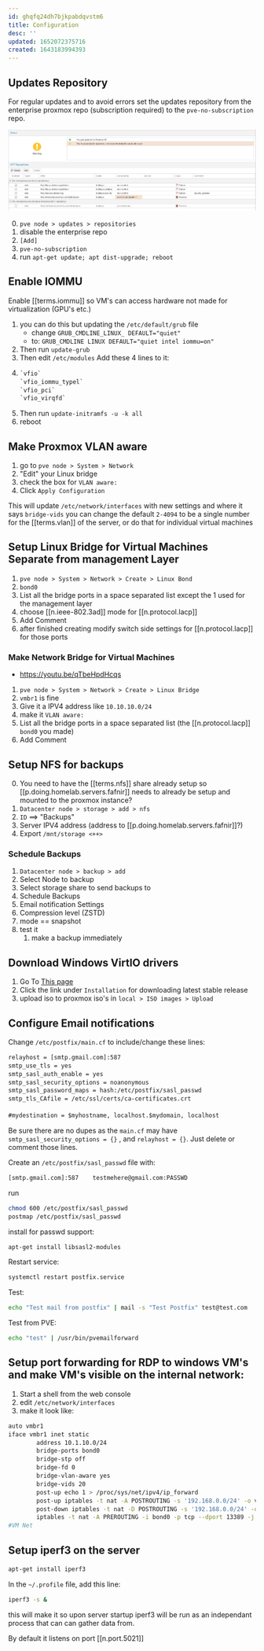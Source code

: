 ```yaml
---
id: ghqfq24dh7bjkpabdqvstm6
title: Configuration
desc: ''
updated: 1652072375716
created: 1643183994393
---
```


## Updates Repository

For regular updates and to avoid errors set the updates repository from the enterprise proxmox repo (subscription required) to the `pve-no-subscription` repo.

![repos](/assets/images/2022-01-25-23-37-43.png)

0. `pve node > updates > repositories`
1. disable the enterprise repo
2. `[Add]`
3. `pve-no-subscription`
4. run `apt-get update; apt dist-upgrade; reboot`

## Enable IOMMU

<!-- markdownlint-disable MD031-->

Enable [[terms.iommu]] so VM's can access hardware not made for virtualization (GPU's etc.)

1. you can do this but updating the `/etc/default/grub` file
   - change `GRUB_CMDLINE_LINUX_ DEFAULT="quiet"`
   - to: `GRUB_CMDLINE LINUX DEFAULT="quiet intel iommu=on"`
2. Then run `update-grub`
3. Then edit `/etc/modules` Add these 4 lines to it:
4.  
   ```txt
   `vfio`
   `vfio_iommu_typel`
   `vfio_pci`
   `vfio_virqfd`
   ```
5. Then run `update-initramfs -u -k all`
6. reboot

<!-- markdownlint-enable MD031-->
## Make Proxmox VLAN aware

1. go to `pve node > System > Network`
2. "Edit" your Linux bridge
3. check the box for `VLAN aware:`
4. Click `Apply Configuration`

This will update `/etc/network/interfaces` with new settings and where it says `bridge-vids` you can change the default `2-4094` to be a single number for the [[terms.vlan]] of the server, or do that for individual virtual machines

## Setup Linux Bridge for Virtual Machines Separate from management Layer

1. `pve node > System > Network > Create > Linux Bond`
2. `bond0`
3. List all the bridge ports in a space separated list except the 1 used for the management layer
4. choose [[n.ieee-802.3ad]] mode for [[n.protocol.lacp]]
5. Add Comment
6. after finished creating modify switch side settings for [[n.protocol.lacp]] for those ports

### Make Network Bridge for Virtual Machines

- <https://youtu.be/qTbeHpdHcqs>

1. `pve node > System > Network > Create > Linux Bridge`
2. `vmbr1` is fine
3. Give it a IPV4 address like `10.10.10.0/24`
4. make it `VLAN aware:`
5. List all the bridge ports in a space separated list (the [[n.protocol.lacp]] `bond0` you made)
6. Add Comment

## Setup NFS for backups

0. You need to have the [[terms.nfs]] share already setup so [[p.doing.homelab.servers.fafnir]] needs to already be setup and mounted to the proxmox instance?
1. `Datacenter node > storage > add > nfs`
2. `ID` ==> "Backups"
3. Server IPV4 address (address to [[p.doing.homelab.servers.fafnir]]?)
4. Export `/mnt/storage <++>`

### Schedule Backups

1. `Datacenter node > backup > add`
2. Select Node to backup
3. Select storage share to send backups to
4. Schedule Backups
5. Email notification Settings
6. Compression level (ZSTD)
7. mode == snapshot
8. test it
   1. make a backup immediately

## Download Windows VirtIO drivers

1. Go To [This page](https://pve.proxmox.com/wiki/Windows_VirtIO_Drivers)
2. Click the link under `Installation` for downloading latest stable release
3. upload iso to proxmox iso's in `local > ISO images > Upload`

## Configure Email notifications

Change `/etc/postfix/main.cf` to include/change these lines:

```txt
relayhost = [smtp.gmail.com]:587
smtp_use_tls = yes
smtp_sasl_auth_enable = yes
smtp_sasl_security_options = noanonymous
smtp_sasl_password_maps = hash:/etc/postfix/sasl_passwd
smtp_tls_CAfile = /etc/ssl/certs/ca-certificates.crt

#mydestination = $myhostname, localhost.$mydomain, localhost
```

Be sure there are no dupes as the `main.cf` may have `smtp_sasl_security_options = {}` , and `relayhost = {}`. Just delete or comment those lines.

Create an `/etc/postfix/sasl_passwd` file with:

```txt
[smtp.gmail.com]:587    testmehere@gmail.com:PASSWD
```

run

```bash
chmod 600 /etc/postfix/sasl_passwd
postmap /etc/postfix/sasl_passwd
```

install for passwd support:

```bash
apt-get install libsasl2-modules
```

Restart service:

```bash
systemctl restart postfix.service
```

Test:

```bash
echo "Test mail from postfix" | mail -s "Test Postfix" test@test.com
```

Test from PVE:

```bash
echo "test" | /usr/bin/pvemailforward
```

## Setup port forwarding for RDP to windows VM's and make VM's visible on the internal network:

1. Start a shell from the web console
2. edit `/etc/network/interfaces`
3. make it look like:

```bash
auto vmbr1
iface vmbr1 inet static
        address 10.1.10.0/24
        bridge-ports bond0
        bridge-stp off
        bridge-fd 0
        bridge-vlan-aware yes
        bridge-vids 20
        post-up echo 1 > /proc/sys/net/ipv4/ip_forward
        post-up iptables -t nat -A POSTROUTING -s '192.168.0.0/24' -o vmbr0 -j MASQUERADE
        post-down iptables -t nat -D POSTROUTING -s '192.168.0.0/24' -o vmbr0 -j MASQUERADE    
        iptables -t nat -A PREROUTING -i bond0 -p tcp --dport 13389 -j DNAT --to 192.168.3.15:3389
#VM Net
```

## Setup iperf3 on the server

```bash
apt-get install iperf3
```

In the `~/.profile` file, add this line:

```bash
iperf3 -s &
```

this will make it so upon server startup iperf3 will be run as an independant process that can can gather data from.

By default it listens on port [[n.port.5021]]
